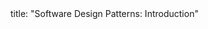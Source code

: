 <frontmatter>
title: "Software Design Patterns: Introduction"
</frontmatter>

<include src="navbar.md" boilerplate />

<include src="container-inPage-asFlat.md" boilerplate />